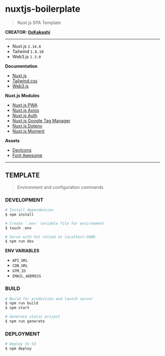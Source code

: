 # nuxtjs-boilerplate

> Nuxt.js SPA Template

__CREATOR: [0xKakashi](https://github.com/0xkakashi)__

---

* Nuxt.js `2.14.6`
* Tailwind `1.8.10`
* Web3.js `1.3.0`

__Documentation__
* [Nuxt.js](https://nuxtjs.org)
* [Tailwind.css](https://tailwindcss.com/)
* [Web3.js](https://web3js.readthedocs.io/)

__Nuxt.js Modules__
* [Nuxt.js PWA](https://pwa.nuxtjs.org/)
* [Nuxt.js Axios](https://axios.nuxtjs.org/)
* [Nuxt.js Auth](https://auth.nuxtjs.org/)
* [Nuxt.js Google Tag Manager](https://github.com/nuxt-community/gtm-module)
* [Nuxt.js Dotenv](https://github.com/nuxt-community/dotenv-module)
* [Nuxt.js Moment](https://momentjs.com/)

__Assets__
* [DevIcons](https://github.com/devicons/devicon)
* [Font Awesome](https://github.com/FortAwesome/Font-Awesome)

---

## TEMPLATE

> Environment and configuration commands

### DEVELOPMENT

``` bash
# Install dependencies
$ npm install

# Create `.env` variable file for environment
$ touch .env

# Serve with hot reload at localhost:3000
$ npm run dev
```

__ENV VARIABLES__
* `API_URL`
* `CDN_URL`
* `GTM_ID`
* `EMAIL_ADDRESS`

### BUILD

```bash
# Build for production and launch server
$ npm run build
$ npm start

# Generate static project
$ npm run generate
```

### DEPLOYMENT

```bash
# Deploy to S3
$ npm deploy
```

